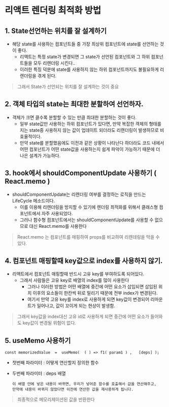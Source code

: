 

# 리액트 렌더링 최적화 방법



## 1. State선언하는 위치를 잘 설계하기
- 해당 state를 사용하는 컴포넌트들 중 가장 최상위 컴포넌트에 state를 선언하는 것이 좋다.
  - 리액트는 특정 state가 변경되면 그 state가 선언된 컴포넌트와 그 하위 컴포넌트들을 모두 리렌더링 시킨다..
  - 이러한 특징 덕분에 state를 사용하지 않는 하위 컴포넌트까지도 불필요하게 리렌더링을 겪게 된다.
> 그래서 State가 선언되는 위치를 잘 설계하는 것이 중요



## 2. 객체 타입의 state는 최대한 분할하여 선언하자.
- 객체가 크면 클수록 분할할 수 있는 만큼 최대한 분할하는 것이 좋다.
  - 일부 state값만 사용하는 하위 컴포넌트가 있다면, 만약 복잡한 객체의 형태를 지는 state중 사용하지 않는 값이 업데이트 되더라도 리랜더링이 발생하므로 비효율적이다.
  - 만약 state를 분할했음에도 이전과 같은 상황이 나타난다 하더라도 코드 내에서 어떤 컴포넌트가 어떤 state값을 사용하는지 쉽게 파악이 가능하기 때문에 더 나은 설계가 가능하다.



## 3. hook에서 shouldComponentUpdate 사용하기 ( React.memo )
- shouldComponentUpdate는 리렌더링 여부를 결정하는 로직을 만드는 LifeCycle 메소드이다. 
  - 이를 이용해 리렌더링을 방지할 수 있기에 렌더링 최적화를 위해서 클래스형 컴포넌트에서 자주 사용되었다.
  - 그러나 함수형 컴포넌트에서는 shouldComponentUpdate를 사용할 수 없으므로 대신 React.memo를 사용한다
> React.memo 는 컴포넌트를 매핑하여 props를 비교하여 리렌데링을 막을 수 있다.

## 4. 컴포넌트 매핑할때 key값으로 index를 사용하지 않기.
- 리액트에서 컴포넌트 매핑할때 반드시 고유 key를 부여하도록 되어있다.
  - 그래서 사람들은 고유 key로 배열의 index를 많이 사용한다
    - 그러나 이러한 방법은 어떤 배열에 중간에 어떤 요소가 삽입되면 삽입된 위치 이후의 요소들이 한칸씩 뒤로 밀리기 때문에 전부 index가 변경된다.
    - 여기서 만약 고유 key를 index로 사용하게 되면 key값이 변경되어 리마운트가 일어나고, 값이 꼬이게 되는 현상이 발생함.


> 그래서 key값을 index대신 고유 id로 사용하게 되면 중간에 어떤 요소가 들어와도 key값이 변경될 위험이 없다.




## 5. useMemo 사용하기
```
const memorizedValue  =  useMemo(  ( ) => f1( param1 ) ,   [deps] );  
```

- 첫번째 파라미터 : 어떻게 연산할지 정의한 함수
- 두번째 파라미터 : deps 배열


    ```
    이 배열 안에 넣은 내용이 바뀌면, 우리가 넣어준 함수를 호출해서 값을 연산해주고, 
    만약에 내용이 바뀌지 않았다면 이전에 연산한 값을 재사용하게 됩니다.
    ```


> 최종적으로 메모리제이션된 값을 반환한다


